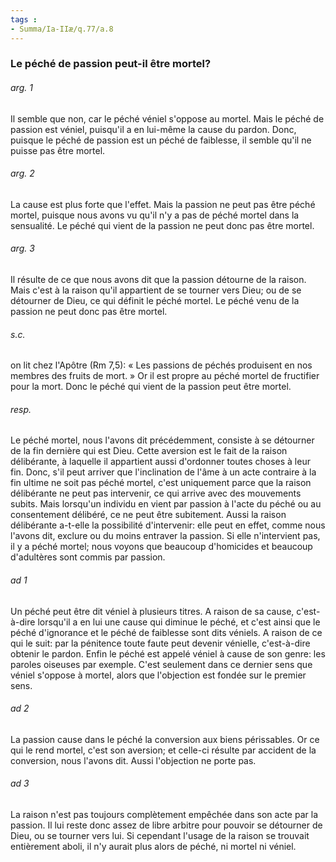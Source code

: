 ```yaml
---
tags : 
- Summa/Ia-IIæ/q.77/a.8
---
```


### Le péché de passion peut-il être mortel?

###### arg. 1
Il semble que non, car le péché véniel s'oppose au mortel. Mais le péché de passion est véniel, puisqu'il a en lui-même la cause du pardon. Donc, puisque le péché de passion est un péché de faiblesse, il semble qu'il ne puisse pas être mortel. 

###### arg. 2
La cause est plus forte que l'effet. Mais la passion ne peut pas être péché mortel, puisque nous avons vu qu'il n'y a pas de péché mortel dans la sensualité. Le péché qui vient de la passion ne peut donc pas être mortel. 

###### arg. 3
Il résulte de ce que nous avons dit que la passion détourne de la raison. Mais c'est à la raison qu'il appartient de se tourner vers Dieu; ou de se détourner de Dieu, ce qui définit le péché mortel. Le péché venu de la passion ne peut donc pas être mortel. 

###### s.c.
on lit chez l'Apôtre (Rm 7,5): « Les passions de péchés produisent en nos membres des fruits de mort. » Or il est propre au péché mortel de fructifier pour la mort. Donc le péché qui vient de la passion peut être mortel. 

###### resp.
Le péché mortel, nous l'avons dit précédemment, consiste à se détourner de la fin dernière qui est Dieu. Cette aversion est le fait de la raison délibérante, à laquelle il appartient aussi d'ordonner toutes choses à leur fin. Donc, s'il peut arriver que l'inclination de l'âme à un acte contraire à la fin ultime ne soit pas péché mortel, c'est uniquement parce que la raison délibérante ne peut pas intervenir, ce qui arrive avec des mouvements subits. Mais lorsqu'un individu en vient par passion à l'acte du péché ou au consentement délibéré, ce ne peut être subitement. Aussi la raison délibérante a-t-elle la possibilité d'intervenir: elle peut en effet, comme nous l'avons dit, exclure ou du moins entraver la passion. Si elle n'intervient pas, il y a péché mortel; nous voyons que beaucoup d'homicides et beaucoup d'adultères sont commis par passion. 

###### ad 1
Un péché peut être dit véniel à plusieurs titres. A raison de sa cause, c'est-à-dire lorsqu'il a en lui une cause qui diminue le péché, et c'est ainsi que le péché d'ignorance et le péché de faiblesse sont dits véniels. A raison de ce qui le suit: par la pénitence toute faute peut devenir vénielle, c'est-à-dire obtenir le pardon. Enfin le péché est appelé véniel à cause de son genre: les paroles oiseuses par exemple. C'est seulement dans ce dernier sens que véniel s'oppose à mortel, alors que l'objection est fondée sur le premier sens. 

###### ad 2
La passion cause dans le péché la conversion aux biens périssables. Or ce qui le rend mortel, c'est son aversion; et celle-ci résulte par accident de la conversion, nous l'avons dit. Aussi l'objection ne porte pas. 

###### ad 3
La raison n'est pas toujours complètement empêchée dans son acte par la passion. Il lui reste donc assez de libre arbitre pour pouvoir se détourner de Dieu, ou se tourner vers lui. Si cependant l'usage de la raison se trouvait entièrement aboli, il n'y aurait plus alors de péché, ni mortel ni véniel. 

